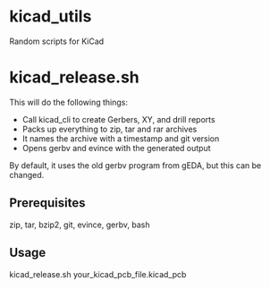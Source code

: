 # kicad_utils
Random scripts for KiCad


# kicad_release.sh

This will do the following things:

* Call kicad_cli to create Gerbers, XY, and drill reports
* Packs up everything to zip, tar and rar archives
* It names the archive with a timestamp and git version
* Opens gerbv and evince with the generated output

By default, it uses the old gerbv program from gEDA, but this can be changed.

## Prerequisites

zip, tar, bzip2, git, evince, gerbv, bash

## Usage

kicad_release.sh your_kicad_pcb_file.kicad_pcb

